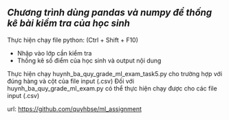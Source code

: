 ## _Chương trình dùng pandas và numpy để thống kê bài kiềm tra của học sinh_
Thực hiện chạy file python: (Ctrl + Shift + F10)
- Nhập vào lớp cần kiểm tra
- Thống kê số điểm của học sinh và output nội dung

Thực hiện chạy huynh_ba_quy_grade_ml_exam_task5.py cho trường hợp với đúng
hàng và cột của file input (.csv)
Đối với huynh_ba_quy_grade_ml_exam.py có thể thực hiện chạy được cho các file input (.csv)

url: https://github.com/quyhbse/ml_assignment
